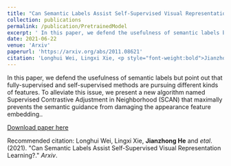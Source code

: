 ```yaml
---
title: "Can Semantic Labels Assist Self-Supervised Visual Representation Learning?"
collection: publications
permalink: /publication/PretrainedModel
excerpt: ' In this paper, we defend the usefulness of semantic labels but point out that fully-supervised and self-supervised methods are pursuing different kinds of features. To alleviate this issue, we present a new algorithm named Supervised Contrastive Adjustment in Neighborhood (SCAN) that maximally prevents the semantic guidance from damaging the appearance feature embedding.'
date: 2021-06-22
venue: 'Arxiv'
paperurl: 'https://arxiv.org/abs/2011.08621'
citation: 'Longhui Wei, Lingxi Xie, <p style="font-weight:bold">Jianzhong He</p> and etal. (2021). &quot;Can Semantic Labels Assist Self-Supervised Visual Representation Learning?.&quot; <i>Arxiv</i>.'
---
```

 In this paper, we defend the usefulness of semantic labels but point out that fully-supervised and self-supervised methods are pursuing different kinds of features. To alleviate this issue, we present a new algorithm named Supervised Contrastive Adjustment in Neighborhood (SCAN) that maximally prevents the semantic guidance from damaging the appearance feature embedding..

[Download paper here](https://arxiv.org/abs/2011.08621)

Recommended citation: Longhui Wei, Lingxi Xie, **Jianzhong He** and *etal*. (2021). &quot;Can Semantic Labels Assist Self-Supervised Visual Representation Learning?.&quot; <i>Arxiv</i>.